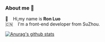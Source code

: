 ### About me 👋

🚀 &nbsp;&nbsp; Hi,my name is **Ron Luo**  <br/>
🇨🇳 &nbsp;&nbsp; I'm a front-end developer from SuZhou.

[![Anurag's github stats](https://github-readme-stats.vercel.app/api?username=luoruihuan&show_icons=true&theme=radical)](https://github.com/anuraghazra/github-readme-stats)
